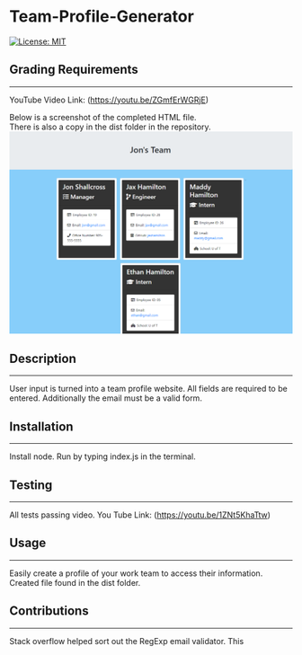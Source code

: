 # Team-Profile-Generator
[![License: MIT](https://img.shields.io/badge/License-MIT-yellow.svg)](https://opensource.org/licenses/MIT)

## Grading Requirements
---
YouTube Video Link: (https://youtu.be/ZGmfErWGRjE)  

Below is a screenshot of the completed HTML file.   
There is also a copy in the dist folder in the repository.
![Screenshot of Generated HTML](./dist/screenshot.png)
## Description
---   
User input is turned into a team profile website. All fields are required to be entered. Additionally the email must be a valid form.

## Installation
---  
Install node. Run by typing index.js in the terminal.   

## Testing
--- 
All tests passing video.
You Tube Link: (https://youtu.be/1ZNt5KhaTtw)


## Usage
---  
Easily create a profile of your work team to access their information. Created file found in the dist folder.

## Contributions
---
Stack overflow helped sort out the RegExp email validator. This